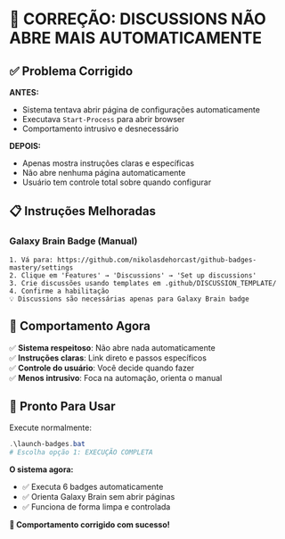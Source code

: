 # 🔧 CORREÇÃO: DISCUSSIONS NÃO ABRE MAIS AUTOMATICAMENTE  

## ✅ **Problema Corrigido**

**ANTES:**
- Sistema tentava abrir página de configurações automaticamente
- Executava `Start-Process` para abrir browser
- Comportamento intrusivo e desnecessário

**DEPOIS:**
- Apenas mostra instruções claras e específicas
- Não abre nenhuma página automaticamente
- Usuário tem controle total sobre quando configurar

## 📋 **Instruções Melhoradas**

### **Galaxy Brain Badge (Manual)**
```
1. Vá para: https://github.com/nikolasdehorcast/github-badges-mastery/settings
2. Clique em 'Features' → 'Discussions' → 'Set up discussions'  
3. Crie discussões usando templates em .github/DISCUSSION_TEMPLATE/
4. Confirme a habilitação
💡 Discussions são necessárias apenas para Galaxy Brain badge
```

## 🎯 **Comportamento Agora**

✅ **Sistema respeitoso**: Não abre nada automaticamente  
✅ **Instruções claras**: Link direto e passos específicos  
✅ **Controle do usuário**: Você decide quando fazer  
✅ **Menos intrusivo**: Foca na automação, orienta o manual  

## 🚀 **Pronto Para Usar**

Execute normalmente:
```powershell
.\launch-badges.bat
# Escolha opção 1: EXECUÇÃO COMPLETA
```

**O sistema agora:**
- ✅ Executa 6 badges automaticamente
- ✅ Orienta Galaxy Brain sem abrir páginas
- ✅ Funciona de forma limpa e controlada

**🎉 Comportamento corrigido com sucesso!**